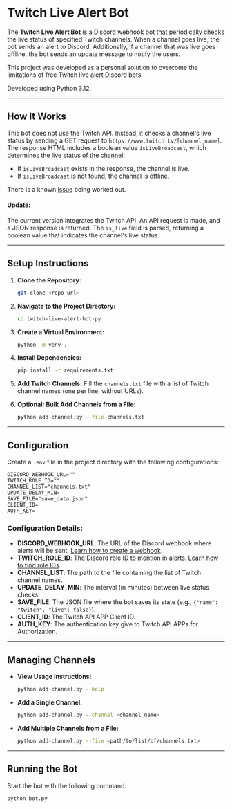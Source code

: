 # Twitch Live Alert Bot

The **Twitch Live Alert Bot** is a Discord webhook bot that periodically checks the live status of specified Twitch channels. When a channel goes live, the bot sends an alert to Discord. Additionally, if a channel that was live goes offline, the bot sends an update message to notify the users.

This project was developed as a personal solution to overcome the limitations of free Twitch live alert Discord bots.


Developed using Python 3.12.

---

## How It Works

This bot does not use the Twitch API. Instead, it checks a channel's live status by sending a GET request to `https://www.twitch.tv/[channel_name]`. The response HTML includes a boolean value `isLiveBroadcast`, which determines the live status of the channel:

- If `isLiveBroadcast` exists in the response, the channel is live.
- If `isLiveBroadcast` is not found, the channel is offline.

There is a known [issue](https://github.com/Kone-null/twitch-live-alert-bot-py/issues/8#issue-2670486935) being worked out.

#### Update:
The current version integrates the Twitch API. 
An API request is made, and a JSON response is returned. The `is_live` field is parsed, returning a boolean value that indicates the channel's live status.


---

## Setup Instructions

1. **Clone the Repository:**
   ```bash
   git clone <repo-url>
   ```

2. **Navigate to the Project Directory:**
   ```bash
   cd twitch-live-alert-bot-py
   ```

3. **Create a Virtual Environment:**
   ```bash
   python -m venv .
   ```

4. **Install Dependencies:**
   ```bash
   pip install -r requirements.txt
   ```

5. **Add Twitch Channels:**
   Fill the `channels.txt` file with a list of Twitch channel names (one per line, without URLs).

6. **Optional: Bulk Add Channels from a File:**
   ```bash
   python add-channel.py --file channels.txt
   ```

---

## Configuration

Create a `.env` file in the project directory with the following configurations:

```
DISCORD_WEBHOOK_URL=""
TWITCH_ROLE_ID=""
CHANNEL_LIST="channels.txt"
UPDATE_DELAY_MIN=
SAVE_FILE="save_data.json"
CLIENT_ID=
AUTH_KEY=
```

### Configuration Details:
- **DISCORD_WEBHOOK_URL**: The URL of the Discord webhook where alerts will be sent. [Learn how to create a webhook](https://support.discord.com/hc/en-us/articles/228383668-Intro-to-Webhooks).
- **TWITCH_ROLE_ID**: The Discord role ID to mention in alerts. [Learn how to find role IDs](https://readybot.io/help/how-to/find-discord-user-and-role-ids).
- **CHANNEL_LIST**: The path to the file containing the list of Twitch channel names.
- **UPDATE_DELAY_MIN**: The interval (in minutes) between live status checks.
- **SAVE_FILE**: The JSON file where the bot saves its state (e.g., `{"name": "twitch", "live": false}`).
- **CLIENT_ID**: The Twitch API APP Client ID.
- **AUTH_KEY**: The authentication key give to Twitch API APPs for Authorization.

---

## Managing Channels

- **View Usage Instructions:**
  ```bash
  python add-channel.py --help
  ```

- **Add a Single Channel:**
  ```bash
  python add-channel.py --channel <channel_name>
  ```

- **Add Multiple Channels from a File:**
  ```bash
  python add-channel.py --file <path/to/list/of/channels.txt>
  ```

---

## Running the Bot

Start the bot with the following command:

```bash
python bot.py
```
